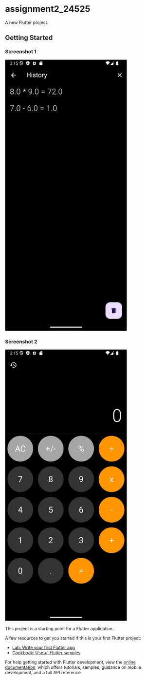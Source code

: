 # assignment2_24525

A new Flutter project.

## Getting Started

### Screenshot 1
<img src="Screenshot_1731060945.png" alt="Screenshot 1" width="400"/>

### Screenshot 2
<img src="Screenshot_1731060933.png" alt="Screenshot 2" width="400"/>


This project is a starting point for a Flutter application.

A few resources to get you started if this is your first Flutter project:

- [Lab: Write your first Flutter app](https://docs.flutter.dev/get-started/codelab)
- [Cookbook: Useful Flutter samples](https://docs.flutter.dev/cookbook)

For help getting started with Flutter development, view the
[online documentation](https://docs.flutter.dev/), which offers tutorials,
samples, guidance on mobile development, and a full API reference.

